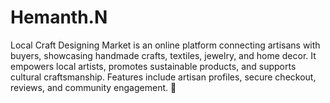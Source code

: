 # Hemanth.N
Local Craft Designing Market is an online platform connecting artisans with buyers, showcasing handmade crafts, textiles, jewelry, and home decor. It empowers local artists, promotes sustainable products, and supports cultural craftsmanship. Features include artisan profiles, secure checkout, reviews, and community engagement. 🚀
